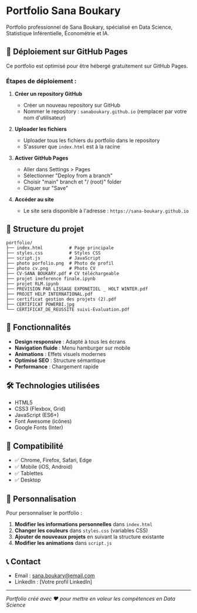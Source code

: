 # Portfolio Sana Boukary

Portfolio professionnel de Sana Boukary, spécialisé en Data Science, Statistique Inférentielle, Économétrie et IA.

## 🚀 Déploiement sur GitHub Pages

Ce portfolio est optimisé pour être hébergé gratuitement sur GitHub Pages.

### Étapes de déploiement :

1. **Créer un repository GitHub**
   - Créer un nouveau repository sur GitHub
   - Nommer le repository : `sanaboukary.github.io` (remplacer par votre nom d'utilisateur)

2. **Uploader les fichiers**
   - Uploader tous les fichiers du portfolio dans le repository
   - S'assurer que `index.html` est à la racine

3. **Activer GitHub Pages**
   - Aller dans Settings > Pages
   - Sélectionner "Deploy from a branch"
   - Choisir "main" branch et "/ (root)" folder
   - Cliquer sur "Save"

4. **Accéder au site**
   - Le site sera disponible à l'adresse : `https://sana-boukary.github.io`

## 📁 Structure du projet

```
portfolio/
├── index.html          # Page principale
├── styles.css          # Styles CSS
├── script.js           # JavaScript
├── photo porfolio.png  # Photo de profil
├── photo cv.png        # Photo CV
├── CV-SANA BOUKARY.pdf # CV téléchargeable
├── projet ineference finale.ipynb
├── projet RLM.ipynb
├── PREVISION PAR LISSAGE EXPONETIEL _ HOLT WINTER.pdf
├── PROJET HELP INTERNATIONAL.pdf
├── certificat gestion des projets (2).pdf
├── CERTIFICAT POWERBI.jpg
└── CERTIFICAT_DE_REUSSITE suivi-Evaluation.pdf
```

## 🎨 Fonctionnalités

- **Design responsive** : Adapté à tous les écrans
- **Navigation fluide** : Menu hamburger sur mobile
- **Animations** : Effets visuels modernes
- **Optimisé SEO** : Structure sémantique
- **Performance** : Chargement rapide

## 🛠️ Technologies utilisées

- HTML5
- CSS3 (Flexbox, Grid)
- JavaScript (ES6+)
- Font Awesome (icônes)
- Google Fonts (Inter)

## 📱 Compatibilité

- ✅ Chrome, Firefox, Safari, Edge
- ✅ Mobile (iOS, Android)
- ✅ Tablettes
- ✅ Desktop

## 🔧 Personnalisation

Pour personnaliser le portfolio :

1. **Modifier les informations personnelles** dans `index.html`
2. **Changer les couleurs** dans `styles.css` (variables CSS)
3. **Ajouter de nouveaux projets** en suivant la structure existante
4. **Modifier les animations** dans `script.js`

## 📞 Contact

- Email : sana.boukary@email.com
- LinkedIn : [Votre profil LinkedIn]

---

*Portfolio créé avec ❤️ pour mettre en valeur les compétences en Data Science*


